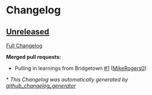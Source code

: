 # Changelog

## [Unreleased](https://github.com/MikeRogers0/Docker-Rails-Installer/tree/HEAD)

[Full Changelog](https://github.com/MikeRogers0/Docker-Rails-Installer/compare/43a8d3381e1a5702e1dae0bdfd35170b8148c2ba...HEAD)

**Merged pull requests:**

- Pulling in learnings from Bridgetown [\#1](https://github.com/MikeRogers0/Docker-Rails-Installer/pull/1) ([MikeRogers0](https://github.com/MikeRogers0))



\* *This Changelog was automatically generated by [github_changelog_generator](https://github.com/github-changelog-generator/github-changelog-generator)*
